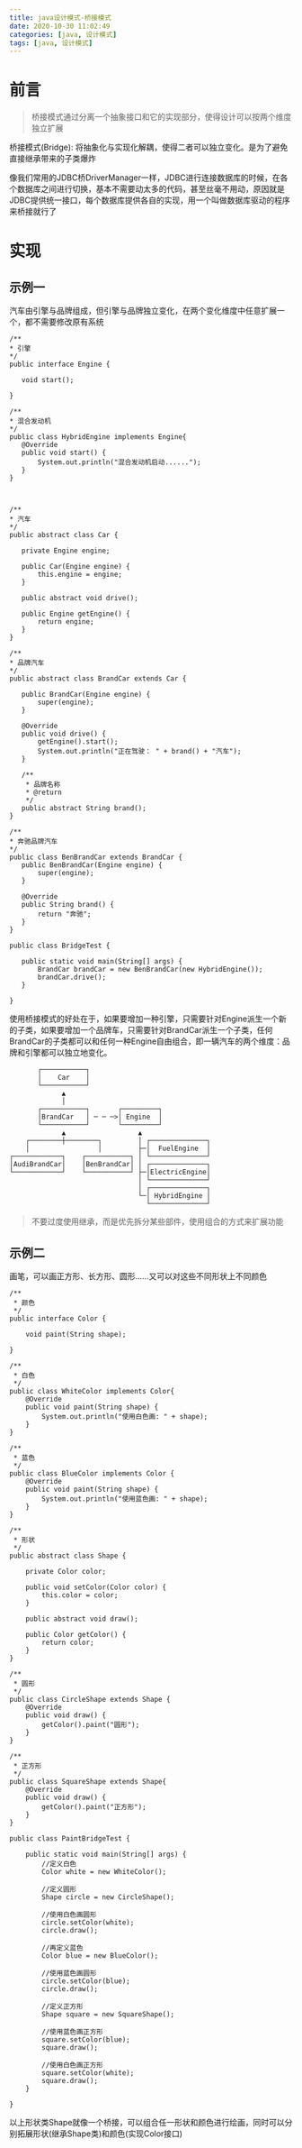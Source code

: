 ```yaml
---
title: java设计模式-桥接模式
date: 2020-10-30 11:02:49
categories: [java, 设计模式] 
tags: [java, 设计模式]
---
```


# 前言

> 桥接模式通过分离一个抽象接口和它的实现部分，使得设计可以按两个维度独立扩展

桥接模式(Bridge): 将抽象化与实现化解耦，使得二者可以独立变化。是为了避免直接继承带来的子类爆炸

像我们常用的JDBC桥DriverManager一样，JDBC进行连接数据库的时候，在各个数据库之间进行切换，基本不需要动太多的代码，甚至丝毫不用动，原因就是JDBC提供统一接口，每个数据库提供各自的实现，用一个叫做数据库驱动的程序来桥接就行了

 <!-- more -->

 # 实现

## 示例一

汽车由引擎与品牌组成，但引擎与品牌独立变化，在两个变化维度中任意扩展一个，都不需要修改原有系统

 ```
/**
 * 引擎
 */
public interface Engine {

    void start();

}

/**
 * 混合发动机
 */
public class HybridEngine implements Engine{
    @Override
    public void start() {
        System.out.println("混合发动机启动......");
    }
}



 /**
 * 汽车
 */
public abstract class Car {

    private Engine engine;

    public Car(Engine engine) {
        this.engine = engine;
    }

    public abstract void drive();

    public Engine getEngine() {
        return engine;
    }
}

/**
 * 品牌汽车
 */
public abstract class BrandCar extends Car {

    public BrandCar(Engine engine) {
        super(engine);
    }

    @Override
    public void drive() {
        getEngine().start();
        System.out.println("正在驾驶： " + brand() + "汽车");
    }

    /**
     * 品牌名称
     * @return
     */
    public abstract String brand();
}

/**
 * 奔驰品牌汽车
 */
public class BenBrandCar extends BrandCar {
    public BenBrandCar(Engine engine) {
        super(engine);
    }

    @Override
    public String brand() {
        return "奔驰";
    }
}

public class BridgeTest {

    public static void main(String[] args) {
        BrandCar brandCar = new BenBrandCar(new HybridEngine());
        brandCar.drive();
    }

}
 ```

使用桥接模式的好处在于，如果要增加一种引擎，只需要针对Engine派生一个新的子类，如果要增加一个品牌车，只需要针对BrandCar派生一个子类，任何BrandCar的子类都可以和任何一种Engine自由组合，即一辆汽车的两个维度：品牌和引擎都可以独立地变化。

```
       ┌───────────┐
       │    Car    │
       └───────────┘
             ▲
             │
       ┌───────────┐       ┌─────────┐
       │BrandCar   │ ─ ─ ─>│ Engine  │
       └───────────┘       └─────────┘
             ▲                  ▲
    ┌────────┼────────┐         │ ┌──────────────┐
    │                 │         ├─│  FuelEngine  │
┌────────────┐    ┌───────────┐ │ └──────────────┘
│AudiBrandCar│    │BenBrandCar│ │ ┌──────────────┐
└────────────┘    └───────────┘ ├─│ElectricEngine│
                                │ └──────────────┘
                                │ ┌──────────────┐
                                └─│ HybridEngine │
                                  └──────────────┘
```

> 不要过度使用继承，而是优先拆分某些部件，使用组合的方式来扩展功能

## 示例二

画笔，可以画正方形、长方形、圆形......又可以对这些不同形状上不同颜色

```
/**
 * 颜色
 */
public interface Color {

    void paint(String shape);

}

/**
 * 白色
 */
public class WhiteColor implements Color{
    @Override
    public void paint(String shape) {
        System.out.println("使用白色画: " + shape);
    }
}

/**
 * 蓝色
 */
public class BlueColor implements Color {
    @Override
    public void paint(String shape) {
        System.out.println("使用蓝色画: " + shape);
    }
}

/**
 * 形状
 */
public abstract class Shape {

    private Color color;

    public void setColor(Color color) {
        this.color = color;
    }

    public abstract void draw();

    public Color getColor() {
        return color;
    }
}

/**
 * 圆形
 */
public class CircleShape extends Shape {
    @Override
    public void draw() {
        getColor().paint("圆形");
    }
}

/**
 * 正方形
 */
public class SquareShape extends Shape{
    @Override
    public void draw() {
        getColor().paint("正方形");
    }
}

public class PaintBridgeTest {

    public static void main(String[] args) {
        //定义白色
        Color white = new WhiteColor();

        //定义圆形
        Shape circle = new CircleShape();

        //使用白色画圆形
        circle.setColor(white);
        circle.draw();

        //再定义蓝色
        Color blue = new BlueColor();

        //使用蓝色画圆形
        circle.setColor(blue);
        circle.draw();

        //定义正方形
        Shape square = new SquareShape();

        //使用蓝色画正方形
        square.setColor(blue);
        square.draw();

        //使用白色画正方形
        square.setColor(white);
        square.draw();
    }

}

```

以上形状类Shape就像一个桥接，可以组合任一形状和颜色进行绘画，同时可以分别拓展形状(继承Shape类)和颜色(实现Color接口)